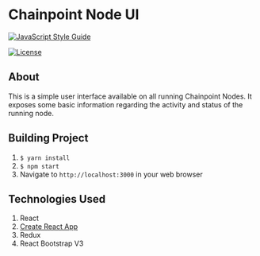 # Chainpoint Node UI

[![JavaScript Style Guide](https://cdn.rawgit.com/feross/standard/master/badge.svg)](https://github.com/feross/standard)

[![License](https://img.shields.io/badge/License-Apache%202.0-blue.svg)](https://opensource.org/licenses/Apache-2.0)

## About

This is a simple user interface available on all running Chainpoint Nodes. It exposes some basic information regarding the activity and status of the running node.

## Building Project

1. ```$ yarn install```
2. ```$ npm start```
3. Navigate to ```http://localhost:3000``` in your web browser

## Technologies Used

1. React
2. [Create React App](https://github.com/facebook/create-react-app#create-react-app-)
3. Redux
4. React Bootstrap V3